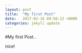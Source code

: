 ```yaml
---
layout: post
title:  "My first Post"
date:   2017-02-16 09:56:12 +0000
categories: jekyll update
---
```

#My first Post..

nice!
